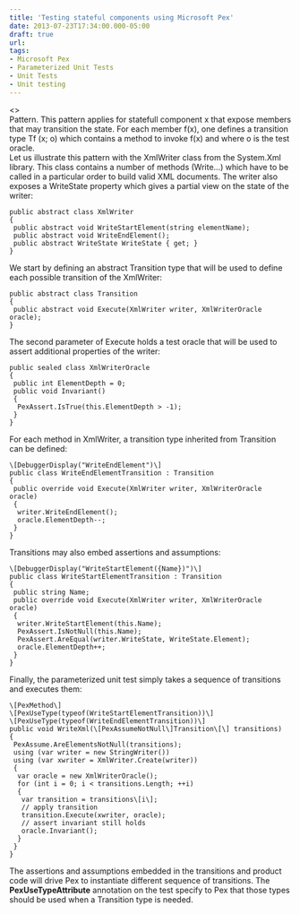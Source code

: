 ```yaml
---
title: 'Testing stateful components using Microsoft Pex'
date: 2013-07-23T17:34:00.000-05:00
draft: true
url: 
tags: 
- Microsoft Pex
- Parameterized Unit Tests
- Unit Tests
- Unit testing
---
```


<\>  
Pattern. This pattern applies for statefull component x that expose members that may transition the state. For each member f(x), one defines a transition type Tf (x; o) which contains a method to invoke f(x) and where o is the test oracle.  
Let us illustrate this pattern with the XmlWriter class from the System.Xml library. This class contains a number of methods (Write...) which have to be called in a particular order to build valid XML documents. The writer also exposes a WriteState property which gives a partial view on the state of the writer:  
```
public abstract class XmlWriter
{
 public abstract void WriteStartElement(string elementName);
 public abstract void WriteEndElement();
 public abstract WriteState WriteState { get; }
}
```  
We start by defining an abstract Transition type that will be used to define each possible transition of the XmlWriter:  
```
public abstract class Transition
{
 public abstract void Execute(XmlWriter writer, XmlWriterOracle oracle);
}
```  
The second parameter of Execute holds a test oracle that will be used to assert additional properties of the writer:  
```
public sealed class XmlWriterOracle
{
 public int ElementDepth = 0;
 public void Invariant()
 {
  PexAssert.IsTrue(this.ElementDepth > -1);
 }
}
```  
For each method in XmlWriter, a transition type inherited from Transition can be defined:  
```
\[DebuggerDisplay("WriteEndElement")\]
public class WriteEndElementTransition : Transition
{
 public override void Execute(XmlWriter writer, XmlWriterOracle oracle)
 {
  writer.WriteEndElement();
  oracle.ElementDepth--;
 }
}
```  
Transitions may also embed assertions and assumptions:  
```
\[DebuggerDisplay("WriteStartElement({Name})")\]
public class WriteStartElementTransition : Transition
{
 public string Name;
 public override void Execute(XmlWriter writer, XmlWriterOracle oracle)
 {
  writer.WriteStartElement(this.Name);
  PexAssert.IsNotNull(this.Name);
  PexAssert.AreEqual(writer.WriteState, WriteState.Element);
  oracle.ElementDepth++;
 }
}
```  
Finally, the parameterized unit test simply takes a sequence of transitions and executes them:  
```
\[PexMethod\]
\[PexUseType(typeof(WriteStartElementTransition))\]
\[PexUseType(typeof(WriteEndElementTransition))\]
public void WriteXml(\[PexAssumeNotNull\]Transition\[\] transitions)
{
 PexAssume.AreElementsNotNull(transitions);
 using (var writer = new StringWriter())
 using (var xwriter = XmlWriter.Create(writer))
 {
  var oracle = new XmlWriterOracle();
  for (int i = 0; i < transitions.Length; ++i)
  {
   var transition = transitions\[i\];
   // apply transition
   transition.Execute(xwriter, oracle);
   // assert invariant still holds
   oracle.Invariant();
  }
 }
}
```  
The assertions and assumptions embedded in the transitions and product code will drive Pex to instantiate different sequence of transitions. The **PexUseTypeAttribute** annotation on the test specify to Pex that those types should be used when a Transition type is needed.